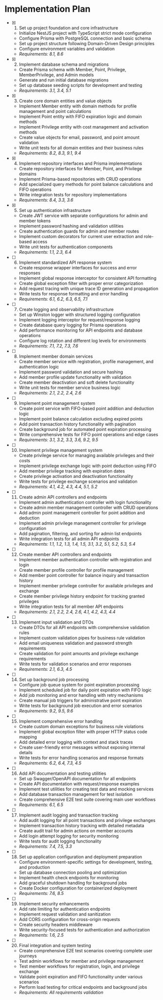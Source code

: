 # Implementation Plan

- [x] 1. Set up project foundation and core infrastructure
  - Initialize NestJS project with TypeScript strict mode configuration
  - Configure Prisma with PostgreSQL connection and basic schema
  - Set up project structure following Domain-Driven Design principles
  - Configure environment variables and validation
  - _Requirements: 8.1, 8.6_

- [x] 2. Implement database schema and migrations
  - Create Prisma schema with Member, Point, Privilege, MemberPrivilege, and Admin models
  - Generate and run initial database migrations
  - Set up database seeding scripts for development and testing
  - _Requirements: 3.1, 3.4, 5.1_

- [x] 3. Create core domain entities and value objects
  - Implement Member entity with domain methods for profile management and point calculations
  - Implement Point entity with FIFO expiration logic and domain methods
  - Implement Privilege entity with cost management and activation methods
  - Create value objects for email, password, and point amount validation
  - Write unit tests for all domain entities and their business rules
  - _Requirements: 8.2, 8.3, 9.1, 9.4_

- [x] 4. Implement repository interfaces and Prisma implementations
  - Create repository interfaces for Member, Point, and Privilege domains
  - Implement Prisma-based repositories with CRUD operations
  - Add specialized query methods for point balance calculations and FIFO operations
  - Write integration tests for repository implementations
  - _Requirements: 8.4, 3.3, 3.6_

- [x] 5. Set up authentication infrastructure
  - Create JWT service with separate configurations for admin and member tokens
  - Implement password hashing and validation utilities
  - Create authentication guards for admin and member routes
  - Implement custom decorators for current user extraction and role-based access
  - Write unit tests for authentication components
  - _Requirements: 1.1, 2.3, 6.4_

- [ ] 6. Implement standardized API response system
  - Create response wrapper interfaces for success and error responses
  - Implement global response interceptor for consistent API formatting
  - Create global exception filter with proper error categorization
  - Add request tracing with unique trace ID generation and propagation
  - Write tests for response formatting and error handling
  - _Requirements: 6.1, 6.2, 6.3, 6.5, 7.1_

- [ ] 7. Create logging and observability infrastructure
  - Set up Winston logger with structured logging configuration
  - Implement logging interceptor for request/response logging
  - Create database query logging for Prisma operations
  - Add performance monitoring for API endpoints and database operations
  - Configure log rotation and different log levels for environments
  - _Requirements: 7.1, 7.2, 7.3, 7.6_

- [ ] 8. Implement member domain services
  - Create member service with registration, profile management, and authentication logic
  - Implement password validation and secure hashing
  - Add member profile update functionality with validation
  - Create member deactivation and soft delete functionality
  - Write unit tests for member service business logic
  - _Requirements: 2.1, 2.2, 2.4, 2.6_

- [ ] 9. Implement point management system
  - Create point service with FIFO-based point addition and deduction logic
  - Implement point balance calculation excluding expired points
  - Add point transaction history functionality with pagination
  - Create background job for automated point expiration processing
  - Write comprehensive tests for FIFO point operations and edge cases
  - _Requirements: 3.1, 3.2, 3.3, 3.6, 9.2, 9.5_

- [ ] 10. Implement privilege management system
  - Create privilege service for managing available privileges and their costs
  - Implement privilege exchange logic with point deduction using FIFO
  - Add member privilege tracking with expiration dates
  - Create privilege activation and deactivation functionality
  - Write tests for privilege exchange scenarios and validation
  - _Requirements: 4.1, 4.2, 4.3, 4.4, 5.1, 5.2_

- [ ] 11. Create admin API controllers and endpoints
  - Implement admin authentication controller with login functionality
  - Create admin member management controller with CRUD operations
  - Add admin point management controller for point addition and deduction
  - Implement admin privilege management controller for privilege configuration
  - Add pagination, filtering, and sorting for admin list endpoints
  - Write integration tests for all admin API endpoints
  - _Requirements: 1.1, 1.2, 1.3, 1.4, 1.5, 3.1, 3.2, 5.1, 5.2, 5.3, 5.4_

- [ ] 12. Create member API controllers and endpoints
  - Implement member authentication controller with registration and login
  - Create member profile controller for profile management
  - Add member point controller for balance inquiry and transaction history
  - Implement member privilege controller for available privileges and exchange
  - Create member privilege history endpoint for tracking granted privileges
  - Write integration tests for all member API endpoints
  - _Requirements: 2.1, 2.2, 2.4, 2.6, 4.1, 4.2, 4.3, 4.4_

- [ ] 13. Implement input validation and DTOs
  - Create DTOs for all API endpoints with comprehensive validation rules
  - Implement custom validation pipes for business rule validation
  - Add email uniqueness validation and password strength requirements
  - Create validation for point amounts and privilege exchange requirements
  - Write tests for validation scenarios and error responses
  - _Requirements: 2.1, 6.3, 4.5_

- [ ] 14. Set up background job processing
  - Configure job queue system for point expiration processing
  - Implement scheduled job for daily point expiration with FIFO logic
  - Add job monitoring and error handling with retry mechanisms
  - Create manual job triggers for administrative point expiration
  - Write tests for background job execution and error scenarios
  - _Requirements: 9.2, 9.5, 9.6_

- [ ] 15. Implement comprehensive error handling
  - Create custom domain exceptions for business rule violations
  - Implement global exception filter with proper HTTP status code mapping
  - Add detailed error logging with context and stack traces
  - Create user-friendly error messages without exposing internal details
  - Write tests for error handling scenarios and response formats
  - _Requirements: 6.2, 6.4, 7.3, 4.5_

- [ ] 16. Add API documentation and testing utilities
  - Set up Swagger/OpenAPI documentation for all endpoints
  - Create API documentation with request/response examples
  - Implement test utilities for creating test data and mocking services
  - Add database transaction management for test isolation
  - Create comprehensive E2E test suite covering main user workflows
  - _Requirements: 6.1, 6.5_

- [ ] 17. Implement audit logging and transaction tracking
  - Add audit logging for all point transactions and privilege exchanges
  - Implement transaction history tracking with detailed metadata
  - Create audit trail for admin actions on member accounts
  - Add login attempt logging for security monitoring
  - Write tests for audit logging functionality
  - _Requirements: 7.4, 7.5, 3.3_

- [ ] 18. Set up application configuration and deployment preparation
  - Configure environment-specific settings for development, testing, and production
  - Set up database connection pooling and optimization
  - Implement health check endpoints for monitoring
  - Add graceful shutdown handling for background jobs
  - Create Docker configuration for containerized deployment
  - _Requirements: 7.6, 8.5_

- [ ] 19. Implement security enhancements
  - Add rate limiting for authentication endpoints
  - Implement request validation and sanitization
  - Add CORS configuration for cross-origin requests
  - Create security headers middleware
  - Write security-focused tests for authentication and authorization
  - _Requirements: 1.6, 2.5_

- [ ] 20. Final integration and system testing
  - Create comprehensive E2E test scenarios covering complete user journeys
  - Test admin workflows for member and privilege management
  - Test member workflows for registration, login, and privilege exchange
  - Validate point expiration and FIFO functionality under various scenarios
  - Perform load testing for critical endpoints and background jobs
  - _Requirements: All requirements validation_